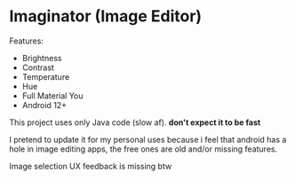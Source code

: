 # Imaginator (Image Editor)

Features:
- Brightness
- Contrast
- Temperature
- Hue
- Full Material You
- Android 12+

This project uses only Java code (slow af). **don't expect it to be fast**

I pretend to update it for my personal uses because i feel that android has a hole in image
editing apps, the free ones are old and/or missing features.

Image selection UX feedback is missing btw